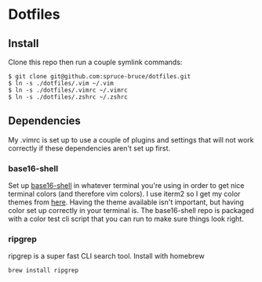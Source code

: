 # Dotfiles

## Install
Clone this repo then run a couple symlink commands:

```
$ git clone git@github.com:spruce-bruce/dotfiles.git
$ ln -s ./dotfiles/.vim ~/.vim
$ ln -s ./dotfiles/.vimrc ~/.vimrc
$ ln -s ./dotfiles/.zshrc ~/.zshrc
```

## Dependencies

My .vimrc is set up to use a couple of plugins and settings that will not work correctly if these dependencies aren't set up first.

### base16-shell
Set up [base16-shell](https://github.com/chriskempson/base16-shell) in whatever terminal you're using in order to get nice terminal colors (and therefore vim colors). I use iterm2 so I get my color themes from [here](https://github.com/martinlindhe/base16-iterm2). Having the theme available isn't important, but having color set up correctly in your terminal is. The base16-shell repo is packaged with a color test cli script that you can run to make sure things look right.

### ripgrep
ripgrep is a super fast CLI search tool. Install with homebrew

```
brew install ripgrep
```
